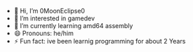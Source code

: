 - 👋 Hi, I’m 0MoonEclipse0
- 👀 I’m interested in gamedev
- 🌱 I’m currently learning amd64 assembly
- 😄 Pronouns: he/him
- ⚡ Fun fact: ive been learnig programming for about 2 Years
